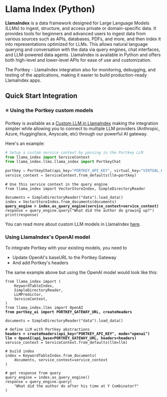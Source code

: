# Llama Index (Python)

**LlamaIndex** is a data framework designed for Large Language Models (LLMs) to ingest, structure, and access private or domain-specific data. It provides tools for beginners and advanced users to ingest data from various sources such as APIs, databases, PDFs, and more, and then index it into representations optimized for LLMs. This allows natural language querying and conversation with the data via query engines, chat interfaces, and LLM-powered data agents. LlamaIndex is available in Python and offers both high-level and lower-level APIs for ease of use and customization.

The Portkey - LlamaIndex integration also for monitoring, debugging, and testing of the applications, making it easier to build production-ready LlamaIndex apps.

## Quick Start Integration

### ⭐️ Using the Portkey custom models

Portkey is available as a [Custom LLM in LlamaIndex](https://docs.llamaindex.ai/en/stable/getting\_started/customization.html) making the integration simpler while allowing you to connect to multiple LLM providers (Anthropic, Azure, Huggingface, Anyscale, etc) through our powerful AI gateway.

Here's an example:

```python
# Setup a custom service context by passing in the Portkey LLM
from llama_index import ServiceContext
from llama_index.llms.llama_index import PortkeyChat

portkey = PortkeyChat(api_key="PORTKEY_API_KEY", virtual_key="VIRTUAL_KEY")
service_context = ServiceContext.from_defaults(llm=portkey)
```

<pre class="language-python"><code class="lang-python"># Use this service context in the query engine
from llama_index import VectorStoreIndex, SimpleDirectoryReader

documents = SimpleDirectoryReader("data").load_data()
index = VectorStoreIndex.from_documents(documents)
<strong>query_engine = index.as_query_engine(service_context=service_context)
</strong>response = query_engine.query("What did the author do growing up?")
print(response)
</code></pre>

You can read more about custom LLM models in LlamaIndex [here](https://docs.llamaindex.ai/en/stable/module\_guides/models/llms/usage\_custom.html).

### Using LlamaIndex's OpenAI model

To integrate Portkey with your existing models, you need to

* Update OpenAI's baseURL to the Portkey Gateway
* And add Portkey's headers

The same example above but using the OpenAI model would look like this:

<pre><code>from llama_index import (
    KeywordTableIndex,
    SimpleDirectoryReader,
    LLMPredictor,
    ServiceContext,
)
from llama_index.llms import OpenAI
<strong>from portkey_ai import PORTKEY_GATEWAY_URL, createHeaders
</strong>
documents = SimpleDirectoryReader("data").load_data()

# define LLM with Portkey abstractions
<strong>headers = createHeaders(api_key="PORTKEY_API_KEY", mode="openai")
</strong><strong>llm = OpenAI(api_base=PORTKEY_GATEWAY_URL, headers=headers)
</strong>service_context = ServiceContext.from_defaults(llm=llm)

# build index
index = KeywordTableIndex.from_documents(
    documents, service_context=service_context
)

# get response from query
query_engine = index.as_query_engine()
response = query_engine.query(
    "What did the author do after his time at Y Combinator?"
)
</code></pre>
